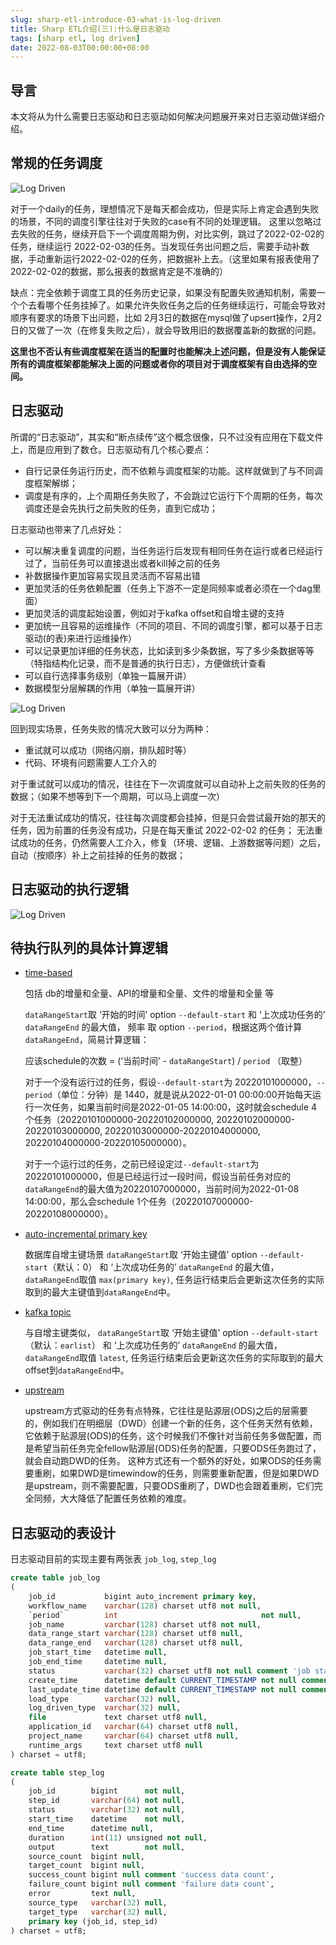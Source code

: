 ```yaml
---
slug: sharp-etl-introduce-03-what-is-log-driven
title: Sharp ETL介绍(三):什么是日志驱动
tags: [sharp etl, log driven]
date: 2022-08-03T00:00:00+08:00
---
```


## 导言

本文将从为什么需要日志驱动和日志驱动如何解决问题展开来对日志驱动做详细介绍。

<!--truncate-->

## 常规的任务调度

![Log Driven](/assets/images/logdriven-1.svg)

对于一个daily的任务，理想情况下是每天都会成功，但是实际上肯定会遇到失败的场景，不同的调度引擎往往对于失败的case有不同的处理逻辑。
这里以忽略过去失败的任务，继续开启下一个调度周期为例，对比实例，跳过了2022-02-02的任务，继续运行 2022-02-03的任务。当发现任务出问题之后，需要手动补数据，手动重新运行2022-02-02的任务，把数据补上去。（这里如果有报表使用了2022-02-02的数据，那么报表的数据肯定是不准确的）

缺点：完全依赖于调度工具的任务历史记录，如果没有配置失败通知机制，需要一个个去看哪个任务挂掉了。如果允许失败任务之后的任务继续运行，可能会导致对顺序有要求的场景下出问题，比如 2月3日的数据在mysql做了upsert操作，2月2日的又做了一次（在修复失败之后），就会导致用旧的数据覆盖新的数据的问题。

**这里也不否认有些调度框架在适当的配置时也能解决上述问题，但是没有人能保证所有的调度框架都能解决上面的问题或者你的项目对于调度框架有自由选择的空间。**

## 日志驱动

所谓的“日志驱动”，其实和“断点续传”这个概念很像，只不过没有应用在下载文件上，而是应用到了数仓。日志驱动有几个核心要点：

* 自行记录任务运行历史，而不依赖与调度框架的功能。这样就做到了与不同调度框架解绑；
* 调度是有序的，上个周期任务失败了，不会跳过它运行下个周期的任务，每次调度还是会先执行之前失败的任务，直到它成功；

日志驱动也带来了几点好处：

* 可以解决重复调度的问题，当任务运行后发现有相同任务在运行或者已经运行过了，当前任务可以直接退出或者kill掉之前的任务
* 补数据操作更加容易实现且灵活而不容易出错
* 更加灵活的任务依赖配置（任务上下游不一定是同频率或者必须在一个dag里面）
* 更加灵活的调度起始设置，例如对于kafka offset和自增主键的支持
* 更加统一且容易的运维操作（不同的项目、不同的调度引擎，都可以基于日志驱动(的表)来进行运维操作）
* 可以记录更加详细的任务状态，比如读到多少条数据，写了多少条数据等等（特指结构化记录，而不是普通的执行日志），方便做统计查看
* 可以自行选择事务级别（单独一篇展开讲）
* 数据模型分层解耦的作用（单独一篇展开讲）

![Log Driven](/assets/images/logdriven-2.svg)

回到现实场景，任务失败的情况大致可以分为两种：

* 重试就可以成功（网络闪崩，排队超时等）
* 代码、环境有问题需要人工介入的

对于重试就可以成功的情况，往往在下一次调度就可以自动补上之前失败的任务的数据；（如果不想等到下一个周期，可以马上调度一次）

对于无法重试成功的情况，往往每次调度都会挂掉，但是只会尝试最开始的那天的任务，因为前置的任务没有成功，只是在每天重试 2022-02-02 的任务；
无法重试成功的任务，仍然需要人工介入，修复（环境、逻辑、上游数据等问题）之后，自动（按顺序）补上之前挂掉的任务的数据；


## 日志驱动的执行逻辑

![Log Driven](/assets/images/logdriven-3.svg)

## 待执行队列的具体计算逻辑

* [time-based](https://github.com/SharpData/SharpETL/blob/97f303cbd1f40a29780551851f690c283bcb2061/core/src/main/scala/com/github/sharpdata/sharpetl/core/api/LogDrivenInterpreter.scala#L189)
    
    包括 db的增量和全量、API的增量和全量、文件的增量和全量 等

    `dataRangeStart`取 ‘开始的时间’ option `--default-start` 和 ‘上次成功任务的’ `dataRangeEnd` 的最大值，
    频率 取 option `--period`，根据这两个值计算`dataRangeEnd`，简易计算逻辑：

    应该schedule的次数 = (‘当前时间’ - `dataRangeStart`) / `period` （取整）

    对于一个没有运行过的任务，假设`--default-start`为 20220101000000，`--period`（单位：分钟）是 1440，就是说从2022-01-01 00:00:00开始每天运行一次任务，如果当前时间是2022-01-05 14:00:00，这时就会schedule 4个任务（20220101000000-20220102000000, 20220102000000-20220103000000, 20220103000000-20220104000000, 20220104000000-20220105000000）。

    对于一个运行过的任务，之前已经设定过`--default-start`为 20220101000000，但是已经运行过一段时间，假设当前任务对应的`dataRangeEnd`的最大值为20220107000000，当前时间为2022-01-08 14:00:00，那么会schedule 1个任务（20220107000000-20220108000000）。

* [auto-incremental primary key](https://github.com/SharpData/SharpETL/blob/97f303cbd1f40a29780551851f690c283bcb2061/core/src/main/scala/com/github/sharpdata/sharpetl/core/api/LogDrivenInterpreter.scala#L148)
    
    数据库自增主键场景
    `dataRangeStart`取 ‘开始主键值’ option `--default-start`（默认：0） 和 ‘上次成功任务的’ `dataRangeEnd` 的最大值，
    `dataRangeEnd`取值 `max(primary key)`, 任务运行结束后会更新这次任务的实际取到的最大主键值到`dataRangeEnd`中。

* [kafka topic](https://github.com/SharpData/SharpETL/blob/97f303cbd1f40a29780551851f690c283bcb2061/core/src/main/scala/com/github/sharpdata/sharpetl/core/api/LogDrivenInterpreter.scala#L95)
    
    与自增主键类似，
    `dataRangeStart`取 ‘开始主键值’ option `--default-start`（默认：`earlist`） 和 ‘上次成功任务的’ `dataRangeEnd` 的最大值，
    `dataRangeEnd`取值 `latest`, 任务运行结束后会更新这次任务的实际取到的最大offset到`dataRangeEnd`中。

* [upstream](https://github.com/SharpData/SharpETL/blob/97f303cbd1f40a29780551851f690c283bcb2061/core/src/main/scala/com/github/sharpdata/sharpetl/core/api/LogDrivenInterpreter.scala#L173)
    
    upstream方式驱动的任务有点特殊，它往往是贴源层(ODS)之后的层需要的，例如我们在明细层（DWD）创建一个新的任务，这个任务天然有依赖，它依赖于贴源层(ODS)的任务，这个时候我们不像针对当前任务多做配置，而是希望当前任务完全fellow贴源层(ODS)任务的配置，只要ODS任务跑过了，就会自动跑DWD的任务。
    这种方式还有一个额外的好处，如果ODS的任务需要重刷，如果DWD是timewindow的任务，则需要重新配置，但是如果DWD是upstream，则不需要配置，只要ODS重刷了，DWD也会跟着重刷，它们完全同频，大大降低了配置任务依赖的难度。


## 日志驱动的表设计

日志驱动目前的实现主要有两张表 `job_log`, `step_log`

```sql
create table job_log
(
    job_id           bigint auto_increment primary key,
    workflow_name    varchar(128) charset utf8 not null,
    `period`         int                                not null,
    job_name         varchar(128) charset utf8 not null,
    data_range_start varchar(128) charset utf8 null,
    data_range_end   varchar(128) charset utf8 null,
    job_start_time   datetime null,
    job_end_time     datetime null,
    status           varchar(32) charset utf8 not null comment 'job status: SUCCESS,FAILURE,RUNNING',
    create_time      datetime default CURRENT_TIMESTAMP not null comment 'log create time',
    last_update_time datetime default CURRENT_TIMESTAMP not null comment 'log update time',
    load_type        varchar(32) null,
    log_driven_type  varchar(32) null,
    file             text charset utf8 null,
    application_id   varchar(64) charset utf8 null,
    project_name     varchar(64) charset utf8 null,
    runtime_args     text charset utf8 null
) charset = utf8;

create table step_log
(
    job_id        bigint      not null,
    step_id       varchar(64) not null,
    status        varchar(32) not null,
    start_time    datetime    not null,
    end_time      datetime null,
    duration      int(11) unsigned not null,
    output        text        not null,
    source_count  bigint null,
    target_count  bigint null,
    success_count bigint null comment 'success data count',
    failure_count bigint null comment 'failure data count',
    error         text null,
    source_type   varchar(32) null,
    target_type   varchar(32) null,
    primary key (job_id, step_id)
) charset = utf8;

```